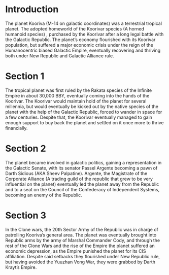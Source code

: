 # Introduction

The planet Kooriva (M-14 on galactic coordinates) was a terrestrial tropical planet.
The adopted homeworld of the Koorivar species (A horned humanoid species) , purchased by the Koorivar after a long legal battle with the Galactic Republic.
The planet’s economy flourished with its Koorivar population, but suffered a major economic crisis under the reign of the Humanocentric biased Galactic Empire, eventually recovering and thriving both under New Republic and Galactic Alliance rule.

# Section 1

The tropical planet was first ruled by the Rakata species of the Infinite Empire in about 30,000 BBY, eventually coming into the hands of the Koorivar.
The Koorivar would maintain hold of the planet for several millennia, but would eventually be kicked out by the native species of the planet with the help of the Galactic Republic, forced to wander in space for a few centuries.
Despite that, the Koorivar eventually managed to gain enough support to buy back the planet and settled on it once more to thrive financially.

# Section 2

The planet became involved in galactic politics, gaining a representation in the Galactic Senate, with its senator Passel Argente becoming a pawn of  Darth Sidious (AKA Sheev Palpatine).
Argente, the Magistrate of the Corporate Alliance (A trading guild of the republic that grew to be very influential on the planet) eventually led the planet away from the Republic and to a seat on the Council of the Confederacy of Independent Systems, becoming an enemy of the Republic.

# Section 3

In the Clone wars, the 20th Sector Army of the Republic was in charge of patrolling Kooriva’s general area.
The planet was eventually brought into Republic arms by the army of Marshal Commander Cody, and through the rest of the Clone Wars and the rise of the Empire the planet suffered an economic depression, as the Empire punished the planet for its  CIS affiliation.
Despite said setbacks they flourished under New Republic rule, but having avoided the Yuuzhan Vong War, they were grabbed by Darth Krayt’s Empire.
